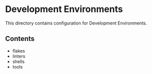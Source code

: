 # Development Environments

This directory contains configuration for Development Environments.

## Contents

- flakes
- linters
- shells
- tools


